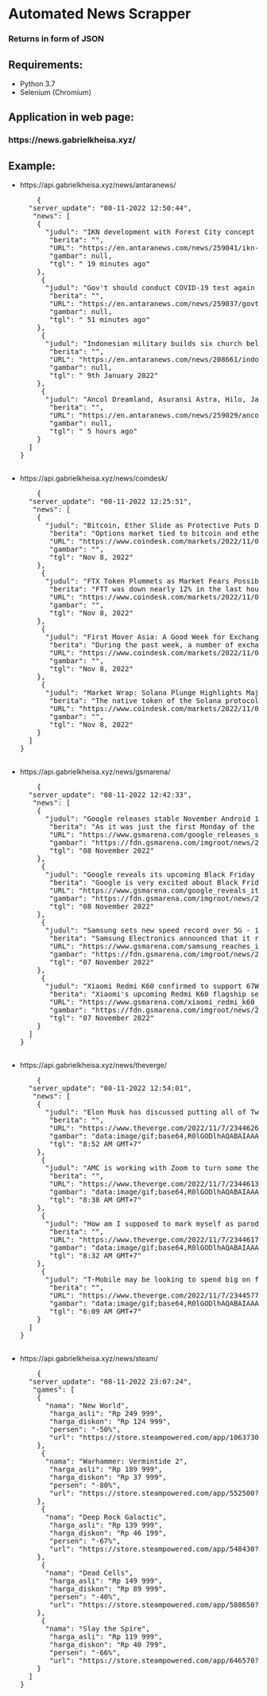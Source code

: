 <h1>Automated News Scrapper</h1>
<h3>Returns in form of JSON</h3>
<h2>Requirements:</h2>
<ul>
  <li>Python 3.7</li>
  <li>Selenium (Chromium)</li>
</ul>
<h2>Application in web page:</h2>
<h3>https://news.gabrielkheisa.xyz/</h3>
<h2>Example:</h2>
<ul>
    <li>https://api.gabrielkheisa.xyz/news/antaranews/</li>
    <pre>
    {
  "server_update": "08-11-2022 12:50:44",
   "news": [
    {
      "judul": "IKN development with Forest City concept to mitigate climate change",
       "berita": "",
       "URL": "https://en.antaranews.com/news/259041/ikn-development-with-forest-city-concept-to-mitigate-climate-change",
       "gambar": null,
       "tgl": " 19 minutes ago"
    },
     {
      "judul": "Gov't should conduct COVID-19 test again amid XBB spread:  Asmoro",
       "berita": "",
       "URL": "https://en.antaranews.com/news/259037/govt-should-conduct-covid-19-test-again-amid-xbb-spread-asmoro",
       "gambar": null,
       "tgl": " 51 minutes ago"
    },
     {
      "judul": "Indonesian military builds six church bell towers in Papua",
       "berita": "",
       "URL": "https://en.antaranews.com/news/208661/indonesian-military-builds-six-church-bell-towers-in-papua",
       "gambar": null,
       "tgl": " 9th January 2022"
    },
     {
      "judul": "Ancol Dreamland, Asuransi Astra, Hilo, Janji Jiwa Jiwa Toast are among the winners of the 2022-2023 Brand of the Year Awards.",
       "berita": "",
       "URL": "https://en.antaranews.com/news/259029/ancol-dreamland-asuransi-astra-hilo-janji-jiwa-jiwa-toast-are-among-the-winners-of-the-2022-2023-brand-of-the-year-awards",
       "gambar": null,
       "tgl": " 5 hours ago"
    }
  ]
}
    </pre>
    <li>https://api.gabrielkheisa.xyz/news/coindesk/</li>
    <pre>
    {
  "server_update": "08-11-2022 12:25:51",
   "news": [
    {
      "judul": "Bitcoin, Ether Slide as Protective Puts Draw Demand Amid Sell-Off in FTX's Token",
       "berita": "Options market tied to bitcoin and ether shows renewed bias for puts, perhaps a sign of investor fears that the FTX-Alameda drama may bring another market-wide crash.",
       "URL": "https://www.coindesk.com/markets/2022/11/08/bitcoin-ether-slide-as-protective-puts-draw-demand-amid-sell-off-in-ftx-token/",
       "gambar": "",
       "tgl": "Nov 8, 2022"
    },
     {
      "judul": "FTX Token Plummets as Market Fears Possible Alameda Contagion",
       "berita": "FTT was down nearly 12% in the last hour and over 20% during the last 24 hours.",
       "URL": "https://www.coindesk.com/markets/2022/11/08/ftt-plummets-as-market-fears-possible-alameda-contagion/",
       "gambar": "",
       "tgl": "Nov 8, 2022"
    },
     {
      "judul": "First Mover Asia: A Good Week for Exchange Tokens, Except FTT; Solana Continues Falling",
       "berita": "During the past week, a number of exchange tokens have outperformed bitcoin, including OKX and CRO.  FTT is not among them.",
       "URL": "https://www.coindesk.com/markets/2022/11/08/first-mover-asia-a-good-week-for-exchange-tokens-except-ftt-solana-continues-falling/",
       "gambar": "",
       "tgl": "Nov 8, 2022"
    },
     {
      "judul": "Market Wrap: Solana Plunge Highlights Major Cryptos\u2019 Day in the Red",
       "berita": "The native token of the Solana protocol recently fell over 6%; bitcoin and ether dropped more modestly as investors await the midterm elections and latest inflation data. Market Wrap is CoinDesk\u2019s daily newsletter diving into what happened in today's crypto markets.",
       "URL": "https://www.coindesk.com/markets/2022/11/07/market-wrap-solana-plunge-highlights-major-cryptos-day-in-the-red/",
       "gambar": "",
       "tgl": "Nov 8, 2022"
    }
  ]
}
    </pre>
    <li>https://api.gabrielkheisa.xyz/news/gsmarena/</li>
    <pre>
    {
  "server_update": "08-11-2022 12:42:33",
   "news": [
    {
      "judul": "Google releases stable November Android 13 update, new QPR1 Beta 3.1 too",
       "berita": "As it was just the first Monday of the month, Google released the latest monthly Android update for its still-supported Pixels mere hours ago. The November 2022 update is the last minor one before the bigger December release - which has been in open...",
       "URL": "https://www.gsmarena.com/google_releases_stable_november_android_13_update_new_qpr1_beta_31_too-news-56434.php",
       "gambar": "https://fdn.gsmarena.com/imgroot/news/22/11/google-november-update/-344x215/gsmarena_000.jpg",
       "tgl": "08 November 2022"
    },
     {
      "judul": "Google reveals its upcoming Black Friday deals for Pixel 7, Pixel 7 Pro, and Pixel 6a",
       "berita": "Google is very excited about Black Friday this year, and as such it's letting us know in advance what the deals will be. Over at its online store, the company is now prominently displaying a countdown clock to the start of the deals. At the time of...",
       "URL": "https://www.gsmarena.com/google_reveals_its_upcoming_black_friday_deals_for_pixel_7_pixel_7_pro_and_pixel_6a-news-56433.php",
       "gambar": "https://fdn.gsmarena.com/imgroot/news/22/11/google-black-friday-deals/-344x215/gsmarena_000.jpg",
       "tgl": "08 November 2022"
    },
     {
      "judul": "Samsung sets new speed record over 5G - 1.75Gbps at 10km distance",
       "berita": "Samsung Electronics announced that it reached record-breaking transfer speeds over a 5G mmWave network. The tests were carried out in partnership with NBN Co. a company that is part of an AUD 750 million investment plan in Australia. NBN is using...",
       "URL": "https://www.gsmarena.com/samsung_reaches_insane_download_speeds_over_5g_10km_away_from_source-news-56432.php",
       "gambar": "https://fdn.gsmarena.com/imgroot/news/20/10/samsung-q3-report/-344x215/gsmarena_001.jpg",
       "tgl": "07 November 2022"
    },
     {
      "judul": "Xiaomi Redmi K60 confirmed to support 67W fast charging",
       "berita": "Xiaomi's upcoming Redmi K60 flagship series is set to debut in the coming weeks, although there's still no official date set. The intensity of recent leaks suggests that's fast approaching, and so do the certification documents that are now flying...",
       "URL": "https://www.gsmarena.com/xiaomi_redmi_k60_confirmed_to_support_67w_fast_charging-news-56431.php",
       "gambar": "https://fdn.gsmarena.com/imgroot/news/22/03/xiaomi-redmi-k50-colors/-344x215/gsmarena_001.jpg",
       "tgl": "07 November 2022"
    }
  ]
}
    </pre>
    <li>https://api.gabrielkheisa.xyz/news/theverge/</li>
    <pre>
    {
  "server_update": "08-11-2022 12:54:01",
   "news": [
    {
      "judul": "Elon Musk has discussed putting all of Twitter behind a paywall",
       "berita": "",
       "URL": "https://www.theverge.com/2022/11/7/23446262/elon-musk-twitter-paywall-possible",
       "gambar": "data:image/gif;base64,R0lGODlhAQABAIAAAAAAAP///yH5BAEAAAAALAAAAAABAAEAAAIBRAA7",
       "tgl": "8:52 AM GMT+7"
    },
     {
      "judul": "AMC is working with Zoom to turn some theaters into giant meeting rooms",
       "berita": "",
       "URL": "https://www.theverge.com/2022/11/7/23446136/amc-zoom-rooms-theaters-meetings",
       "gambar": "data:image/gif;base64,R0lGODlhAQABAIAAAAAAAP///yH5BAEAAAAALAAAAAABAAEAAAIBRAA7",
       "tgl": "8:38 AM GMT+7"
    },
     {
      "judul": "How am I supposed to mark myself as parody if I can\u2019t change my screen name, Elon?",
       "berita": "",
       "URL": "https://www.theverge.com/2022/11/7/23446171/screen-name-twitter-musk-parody-whoops",
       "gambar": "data:image/gif;base64,R0lGODlhAQABAIAAAAAAAP///yH5BAEAAAAALAAAAAABAAEAAAIBRAA7",
       "tgl": "8:32 AM GMT+7"
    },
     {
      "judul": "T-Mobile may be looking to spend big on fiber home internet",
       "berita": "",
       "URL": "https://www.theverge.com/2022/11/7/23445777/t-mobile-home-internet-fiber-5g-partnership-search",
       "gambar": "data:image/gif;base64,R0lGODlhAQABAIAAAAAAAP///yH5BAEAAAAALAAAAAABAAEAAAIBRAA7",
       "tgl": "6:09 AM GMT+7"
    }
  ]
}
    </pre>
    <li>https://api.gabrielkheisa.xyz/news/steam/</li>
    <pre>
    {
  "server_update": "08-11-2022 23:07:24",
   "games": [
    {
      "nama": "New World",
       "harga_asli": "Rp 249 999",
       "harga_diskon": "Rp 124 999",
       "persen": "-50%",
       "url": "https://store.steampowered.com/app/1063730?snr=1_2300_4__salesmartpopularpurchased"
    },
     {
      "nama": "Warhammer: Vermintide 2",
       "harga_asli": "Rp 189 999",
       "harga_diskon": "Rp 37 999",
       "persen": "-80%",
       "url": "https://store.steampowered.com/app/552500?snr=1_2300_4__salesmartpopularpurchased"
    },
     {
      "nama": "Deep Rock Galactic",
       "harga_asli": "Rp 139 999",
       "harga_diskon": "Rp 46 199",
       "persen": "-67%",
       "url": "https://store.steampowered.com/app/548430?snr=1_2300_4__salesmartpopularpurchased"
    },
     {
      "nama": "Dead Cells",
       "harga_asli": "Rp 149 999",
       "harga_diskon": "Rp 89 999",
       "persen": "-40%",
       "url": "https://store.steampowered.com/app/588650?snr=1_2300_4__salesmartpopularpurchased"
    },
     {
      "nama": "Slay the Spire",
       "harga_asli": "Rp 119 999",
       "harga_diskon": "Rp 40 799",
       "persen": "-66%",
       "url": "https://store.steampowered.com/app/646570?snr=1_2300_4__salesmartpopularpurchased"
    }
  ]
}
    </pre>
    
</ul>